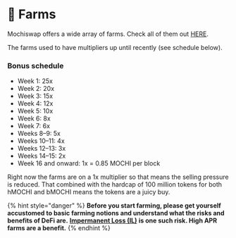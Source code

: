 # 🚜 Farms

Mochiswap offers a wide array of farms. Check all of them out [HERE](https://harmony.mochiswap.io/farms).

The farms used to have multipliers up until recently \(see schedule below\).

### **Bonus schedule**

* Week 1: 25x
* Week 2: 20x
* Week 3: 15x
* Week 4: 12x
* Week 5: 10x
* Week 6: 8x
* Week 7: 6x
* Weeks 8–9: 5x
* Weeks 10–11: 4x
* Weeks 12–13: 3x
* Weeks 14–15: 2x
* Week 16 and onward: 1x = 0.85 MOCHI per block

Right now the farms are on a 1x multiplier so that means the selling pressure is reduced. That combined with the hardcap of 100 million tokens for both hMOCHI and bMOCHI means the tokens are a juicy buy.

{% hint style="danger" %}
**Before you start farming, please get yourself accustomed to basic farming notions and understand what the risks and benefits of DeFi are.** [**Impermanent Loss \(IL\)**](https://academy.binance.com/en/articles/impermanent-loss-explained) **is one such risk. High APR farms are a benefit.**
{% endhint %}

